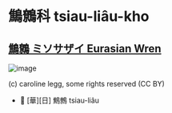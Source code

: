 # 鷦鷯科 tsiau-liâu-kho

## [鷦鷯 ミソサザイ Eurasian Wren](https://ebird.org/species/taiwrb1)

![image](https://inaturalist-open-data.s3.amazonaws.com/photos/113892317/medium.jpg)

(c) caroline legg, some rights reserved (CC BY)

- 🎯 [華][日] 鷦鷯 tsiau-liâu
